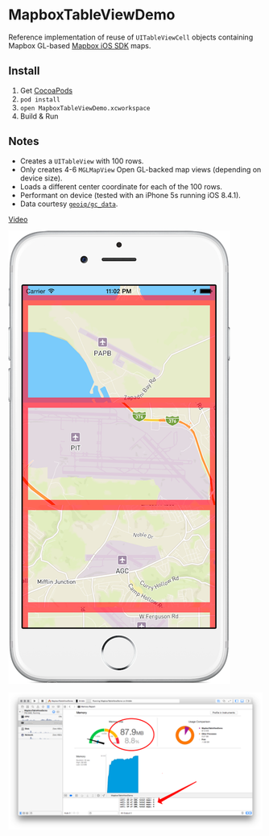 # MapboxTableViewDemo

Reference implementation of reuse of `UITableViewCell` objects containing Mapbox GL-based [Mapbox iOS SDK](https://www.mapbox.com/ios-sdk/) maps. 

## Install

1. Get [CocoaPods](http://cocoapods.org)
1. `pod install`
1. `open MapboxTableViewDemo.xcworkspace`
1. Build & Run

## Notes

- Creates a `UITableView` with 100 rows.
- Only creates 4-6 `MGLMapView` Open GL-backed map views (depending on device size).
- Loads a different center coordinate for each of the 100 rows.
- Performant on device (tested with an iPhone 5s running iOS 8.4.1).
- Data courtesy [`geoiq/gc_data`](https://github.com/geoiq/gc_data/blob/master/datasets/10.geojson).

[Video](./video.mp4)

![](./screenshot.png)

![](./sample.png)
